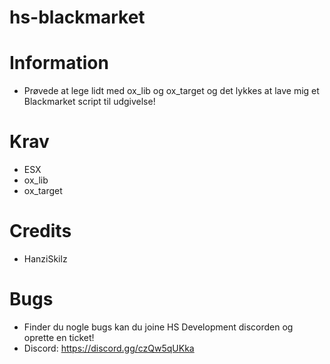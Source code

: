 # hs-blackmarket

# Information
- Prøvede at lege lidt med ox_lib og ox_target og det lykkes at lave mig et Blackmarket script til udgivelse!

# Krav
- ESX
- ox_lib
- ox_target

# Credits
- HanziSkilz

# Bugs
- Finder du nogle bugs kan du joine HS Development discorden og oprette en ticket! 
- Discord: https://discord.gg/czQw5qUKka
